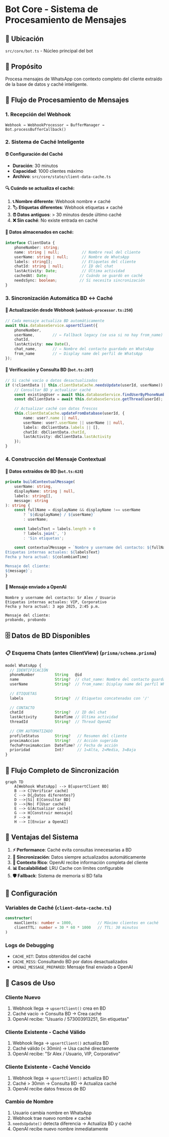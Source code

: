 # Bot Core - Sistema de Procesamiento de Mensajes

## 📍 Ubicación
`src/core/bot.ts` - Núcleo principal del bot

## 🎯 Propósito
Procesa mensajes de WhatsApp con contexto completo del cliente extraído de la base de datos y caché inteligente.

## 🔄 Flujo de Procesamiento de Mensajes

### 1. **Recepción del Webhook**
```
Webhook → WebhookProcessor → BufferManager → Bot.processBufferCallback()
```

### 2. **Sistema de Caché Inteligente**

#### ⏰ **Configuración del Caché**
- **Duración**: 30 minutos
- **Capacidad**: 1000 clientes máximo
- **Archivo**: `src/core/state/client-data-cache.ts`

#### 🔍 **Cuándo se actualiza el caché**:
1. **📞 Nombre diferente**: Webhook nombre ≠ caché
2. **🏷️ Etiquetas diferentes**: Webhook etiquetas ≠ caché  
3. **⏰ Datos antiguos**: > 30 minutos desde último caché
4. **❌ Sin caché**: No existe entrada en caché

#### 💾 **Datos almacenados en caché**:
```typescript
interface ClientData {
    phoneNumber: string;
    name: string | null;          // Nombre real del cliente
    userName: string | null;      // Nombre de WhatsApp
    labels: string[];             // Etiquetas del cliente
    chatId: string | null;        // ID del chat
    lastActivity: Date;           // Última actividad
    cachedAt: Date;              // Cuándo se guardó en caché
    needsSync: boolean;          // Si necesita sincronización
}
```

### 3. **Sincronización Automática BD ↔ Caché**

#### 📡 **Actualización desde Webhook** (`webhook-processor.ts:250`)
```typescript
// Cada mensaje actualiza BD automáticamente
await this.databaseService.upsertClient({
    phoneNumber,
    userName,        // ← Fallback legacy (se usa si no hay from_name)
    chatId,
    lastActivity: new Date(),
    chat_name,       // ← Nombre del contacto guardado en WhatsApp
    from_name        // ← Display name del perfil de WhatsApp
});
```

#### 🔄 **Verificación y Consulta BD** (`bot.ts:207`)
```typescript
// Si caché vacío o datos desactualizados
if (!clientData || this.clientDataCache.needsUpdate(userId, userName)) {
    // Consultar BD y actualizar caché
    const existingUser = await this.databaseService.findUserByPhoneNumber(userId);
    const dbClientData = await this.databaseService.getThread(userId);
    
    // Actualizar caché con datos frescos
    this.clientDataCache.updateFromDatabase(userId, {
        name: user?.name || null,
        userName: user?.userName || userName || null,
        labels: dbClientData.labels || [],
        chatId: dbClientData.chatId,
        lastActivity: dbClientData.lastActivity
    });
}
```

### 4. **Construcción del Mensaje Contextual**

#### 📝 **Datos extraídos de BD** (`bot.ts:628`)
```typescript
private buildContextualMessage(
    userName: string, 
    displayName: string | null, 
    labels: string[], 
    message: string
): string {
    const fullName = displayName && displayName !== userName 
        ? `${displayName} / ${userName}` 
        : userName;
    
    const labelsText = labels.length > 0 
        ? labels.join(', ') 
        : 'Sin etiquetas';
    
    const contextualMessage = `Nombre y username del contacto: ${fullName}
Etiquetas internas actuales: ${labelsText}
Fecha y hora actual: ${colombianTime}

Mensaje del cliente:
${message}`;
}
```

#### 🤖 **Mensaje enviado a OpenAI**
```
Nombre y username del contacto: Sr Alex / Usuario
Etiquetas internas actuales: VIP, Corporativo
Fecha y hora actual: 3 ago 2025, 2:45 p.m.

Mensaje del cliente:
probando, probando
```

## 🗄️ **Datos de BD Disponibles**

### 📋 **Esquema Chats (antes ClientView)** (`prisma/schema.prisma`)
```typescript
model WhatsApp {
  // IDENTIFICACIÓN
  phoneNumber         String   @id
  name                String?  // chat_name: Nombre del contacto guardado
  userName            String?  // from_name: Display name del perfil WhatsApp
  
  // ETIQUETAS
  labels              String?  // Etiquetas concatenadas con '/'
  
  // CONTACTO
  chatId              String?  // ID del chat
  lastActivity        DateTime // Última actividad
  threadId            String?  // Thread OpenAI
  
  // CRM AUTOMATIZADO
  profileStatus       String?   // Resumen del cliente
  proximaAccion       String?   // Acción sugerida
  fechaProximaAccion  DateTime? // Fecha de acción
  prioridad           Int?      // 1=Alta, 2=Media, 3=Baja
}
```

## 🔄 **Flujo Completo de Sincronización**

```mermaid
graph TD
    A[Webhook WhatsApp] --> B[upsertClient BD]
    B --> C[Verificar caché]
    C --> D{¿Datos diferentes?}
    D -->|Sí| E[Consultar BD]
    D -->|No| F[Usar caché]
    E --> G[Actualizar caché]
    G --> H[Construir mensaje]
    F --> H
    H --> I[Enviar a OpenAI]
```

## 🎯 **Ventajas del Sistema**

1. **⚡ Performance**: Caché evita consultas innecesarias a BD
2. **🔄 Sincronización**: Datos siempre actualizados automáticamente
3. **🤖 Contexto Rico**: OpenAI recibe información completa del cliente
4. **📊 Escalabilidad**: LRU Cache con límites configurable
5. **🛡️ Fallback**: Sistema de memoria si BD falla

## 🔧 **Configuración**

### **Variables de Caché** (`client-data-cache.ts`)
```typescript
constructor(
    maxClients: number = 1000,           // Máximo clientes en caché
    clientTTL: number = 30 * 60 * 1000   // TTL: 30 minutos
)
```

### **Logs de Debugging**
- `CACHE_HIT`: Datos obtenidos del caché
- `CACHE_MISS`: Consultando BD por datos desactualizados
- `OPENAI_MESSAGE_PREPARED`: Mensaje final enviado a OpenAI

## 🚀 **Casos de Uso**

### **Cliente Nuevo**
1. Webhook llega → `upsertClient()` crea en BD
2. Caché vacío → Consulta BD → Crea caché
3. OpenAI recibe: "Usuario / 573003913251, Sin etiquetas"

### **Cliente Existente - Caché Válido**
1. Webhook llega → `upsertClient()` actualiza BD
2. Caché válido (< 30min) → Usa caché directamente
3. OpenAI recibe: "Sr Alex / Usuario, VIP, Corporativo"

### **Cliente Existente - Caché Vencido**
1. Webhook llega → `upsertClient()` actualiza BD  
2. Caché > 30min → Consulta BD → Actualiza caché
3. OpenAI recibe datos frescos de BD

### **Cambio de Nombre**
1. Usuario cambia nombre en WhatsApp
2. Webhook trae nuevo nombre ≠ caché
3. `needsUpdate()` detecta diferencia → Actualiza BD y caché
4. OpenAI recibe nuevo nombre inmediatamente